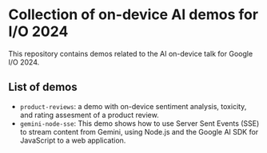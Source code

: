 # Collection of on-device AI demos for I/O 2024

This repository contains demos related to the AI on-device talk for Google I/O 2024.

## List of demos

- `product-reviews`: a demo with on-device sentiment analysis, toxicity, and rating assesment of a product review.
- `gemini-node-sse`: This demo shows how to use Server Sent Events (SSE) to stream content from Gemini, using Node.js and the Google AI SDK for JavaScript to a web application.
